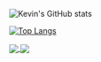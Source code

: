 ![Kevin's GitHub stats](https://github-readme-stats.vercel.app/api?username=kev6070&show_icons=true&theme=radical)

[![Top Langs](https://github-readme-stats.vercel.app/api/top-langs/?username=kev6070&theme=radical&show_icons=truel)](https://github.com/anuraghazra/github-readme-stats)



<a href="https://github-readme-stats.">
  <img align="center" src="https://github-readme-stats.vercel.app/api?username=kev6070&show_icons=true&theme=radical" />
</a>


<a href="https://github.com/anuraghazra/convoychat">
  <img align="center" src="https://github-readme-stats.vercel.app/api/top-langs/?username=kev6070&theme=radical&show_icons=truel)](https://github.com/anuraghazra/github-readme-stats" />
</a>





